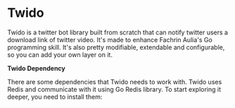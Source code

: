 # Twido
Twido is a twitter bot library built from scratch that can notify twitter users a download link of twitter video. It's made to enhance Fachrin Aulia's Go programming skill. It's also pretty modifiable, extendable and configurable, so you can add your own layer on it.

**Twido Dependency**

There are some dependencies that Twido needs to work with. Twido uses Redis and communicate with it using Go Redis library. To start exploring it deeper, you need to install them:

